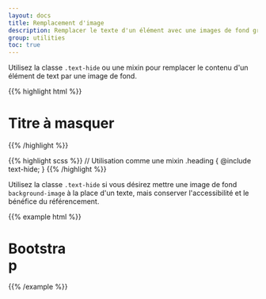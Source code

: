 ```yaml
---
layout: docs
title: Remplacement d'image
description: Remplacer le texte d'un élément avec une images de fond grâce à la classe utilitaire dédiée.
group: utilities
toc: true
---
```


Utilisez la classe `.text-hide` ou une mixin pour remplacer le contenu d'un élément de text par une image de fond.

{{% highlight html %}}
<h1 class="text-hide">Titre à masquer</h1>
{{% /highlight %}}

{{% highlight scss %}}
// Utilisation comme une mixin
.heading {
  @include text-hide;
}
{{% /highlight %}}

Utilisez la classe `.text-hide` si vous désirez mettre une image de fond `background-image` à la place d'un texte, mais conserver l'accessibilité et le bénéfice du référencement.

{{% example html %}}
<h1 class="text-hide" style="background-image: url('/assets/img/brand/sncf-logo.png'); width: 129px; height: 66px;">Bootstrap</h1>
{{% /example %}}
